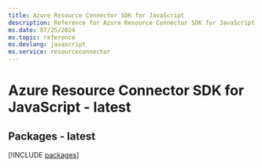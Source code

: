 ```yaml
---
title: Azure Resource Connector SDK for JavaScript
description: Reference for Azure Resource Connector SDK for JavaScript
ms.date: 07/25/2024
ms.topic: reference
ms.devlang: javascript
ms.service: resourceconnector
---
```

# Azure Resource Connector SDK for JavaScript - latest
## Packages - latest
[!INCLUDE [packages](resource-connector-index.md)]